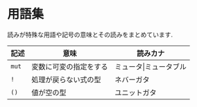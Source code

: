 # 用語集

読みが特殊な用語や記号の意味とその読みをまとめています.

| 記述  | 意味                   | 読みカナ               |
| ----- | ---------------------- | ---------------------- |
| `mut` | 変数に可変の指定をする | ミュータ\|ミュータブル |
| `!`   | 処理が戻らない式の型   | ネバーガタ             |
| `()`  | 値が空の型             | ユニットガタ           |
